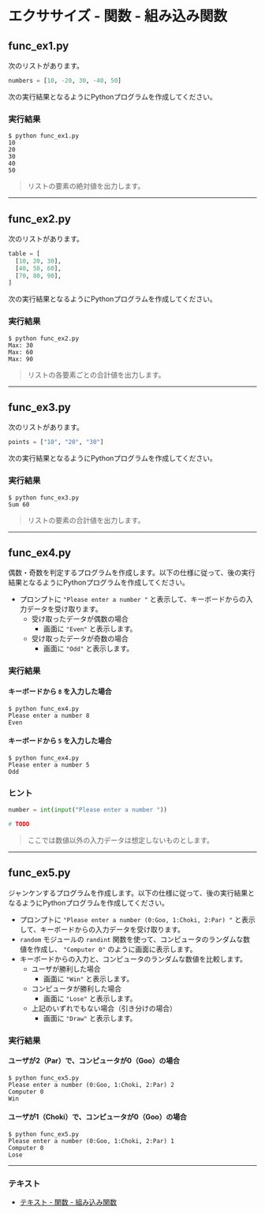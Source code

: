 # エクササイズ - 関数 - 組み込み関数

## func_ex1.py

次のリストがあります。

``` python
numbers = [10, -20, 30, -40, 50]
```

次の実行結果となるようにPythonプログラムを作成してください。

### 実行結果

``` 
$ python func_ex1.py 
10
20
30
40
50
```

> リストの要素の絶対値を出力します。

---

## func_ex2.py

次のリストがあります。

``` python
table = [
  [10, 20, 30],
  [40, 50, 60],
  [70, 80, 90],
]
```

次の実行結果となるようにPythonプログラムを作成してください。

### 実行結果

``` 
$ python func_ex2.py
Max: 30
Max: 60
Max: 90
```

> リストの各要素ごとの合計値を出力します。

---

## func_ex3.py

次のリストがあります。

``` python
points = ["10", "20", "30"]
```

次の実行結果となるようにPythonプログラムを作成してください。

### 実行結果

``` 
$ python func_ex3.py
Sum 60
```

> リストの要素の合計値を出力します。

---

## func_ex4.py

偶数・奇数を判定するプログラムを作成します。以下の仕様に従って、後の実行結果となるようにPythonプログラムを作成してください。

* プロンプトに `"Please enter a number "` と表示して、キーボードからの入力データを受け取ります。
  + 受け取ったデータが偶数の場合
    - 画面に `"Even"` と表示します。
  + 受け取ったデータが奇数の場合
    - 画面に `"Odd"` と表示します。

### 実行結果

#### キーボードから `8` を入力した場合

``` 
$ python func_ex4.py
Please enter a number 8
Even
```

#### キーボードから `5` を入力した場合

``` 
$ python func_ex4.py
Please enter a number 5
Odd
```

### ヒント

``` python
number = int(input("Please enter a number "))

# TODO
```

> ここでは数値以外の入力データは想定しないものとします。

---

## func_ex5.py

ジャンケンするプログラムを作成します。以下の仕様に従って、後の実行結果となるようにPythonプログラムを作成してください。

* プロンプトに `"Please enter a number (0:Goo, 1:Choki, 2:Par) "` と表示して、キーボードからの入力データを受け取ります。
* `random` モジュールの `randint` 関数を使って、コンピュータのランダムな数値を作成し、 `"Computer 0"` のように画面に表示します。
* キーボードからの入力と、コンピュータのランダムな数値を比較します。
  + ユーザが勝利した場合
    - 画面に `"Win"` と表示します。
  + コンピュータが勝利した場合
    - 画面に `"Lose"` と表示します。
  + 上記のいずれでもない場合（引き分けの場合）
    - 画面に `"Draw"` と表示します。

### 実行結果

#### ユーザが2（Par）で、コンピュータが0（Goo）の場合

``` 
$ python func_ex5.py
Please enter a number (0:Goo, 1:Choki, 2:Par) 2
Computer 0
Win
```

#### ユーザが1（Choki）で、コンピュータが0（Goo）の場合

``` 
$ python func_ex5.py
Please enter a number (0:Goo, 1:Choki, 2:Par) 1
Computer 0
Lose
```

---

### テキスト

* [テキスト - 関数 - 組み込み関数](../text/11_basic_ex.md)
